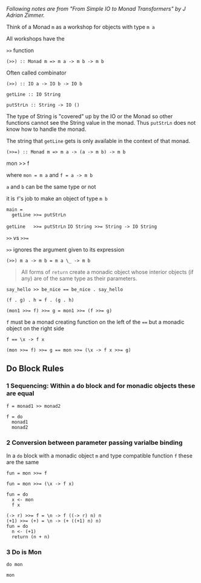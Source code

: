 *Following notes are from "From Simple IO to Monad Transformers" by J Adrian Zimmer.*

Think of a Monad `m` as a workshop for objects with type `m a`

All workshops have the

`>>` function

`(>>) :: Monad m => m a -> m b -> m b`

Often called combinator

`(>>) :: IO a -> IO b -> IO b`


`getLine :: IO String`

`putStrLn :: String -> IO ()`

The type of String is "covered" up by the IO or the Monad so other
functions cannot see the String value in the monad. Thus `putStrLn`
does not know how to handle the monad.


The string that `getLine` gets is only available in the context of that
monad.


`(>>=) :: Monad m => m a -> (a -> m b) -> m b`

mon >> f

where `mon = m a`
and   `f = a -> m b`

`a` and `b` can be the same type or not

it is `f`'s job to make an object of type `m b`

```
main =
  getLine >>= putStrLn
```

`getLine   >>= putStrLn`
`IO String >>= String -> IO String`


`>>` vs `>>=`

`>>` ignores the argument given to its expression

`(>>) m a -> m b = m a \_ -> m b`


> All forms of `return` create a monadic object whose interior objects (if any) are of the same type as their parameters.



`say_hello >> be_nice == be_nice . say_hello`


`(f . g) . h = f . (g . h)`



`(mon1 >>= f) >>= g = mon1 >>= (f >>= g)`


`f` must be a monad creating function on the left of the `==` but a monadic object on the right side

`f == \x -> f x`

`(mon >>= f) >>= g == mon >>= (\x -> f x >>= g)`




## Do Block Rules


### **1** Sequencing: Within a do block and for monadic objects these are equal

```
f = monad1 >> monad2

f = do
  monad1
  monad2
```


### **2** Conversion between parameter passing varialbe binding

In a `do` block with a monadic object `m` and type compatible function `f` these are the same

```
fun = mon >>= f

fun = mon >>= (\x -> f x)

fun = do
  x <- mon
  f x
```


```
(-> r) >>= f = \n -> f ((-> r) n) n
(+1) >>= (+) = \n -> (+ ((+1) n) n)
fun = do
  n <- (+1)
  return (n + n)
```


### **3** Do is Mon

```
do mon

mon
```
